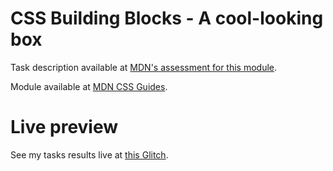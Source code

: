 # CSS Building Blocks - A cool-looking box

Task description available at [MDN's assessment for this module](https://developer.mozilla.org/en-US/docs/Learn/CSS/Building_blocks/A_cool_looking_box).

Module available at [MDN CSS Guides](https://developer.mozilla.org/en-US/docs/Learn/CSS/Building_blocks).

# Live preview

See my tasks results live at [this Glitch]().

